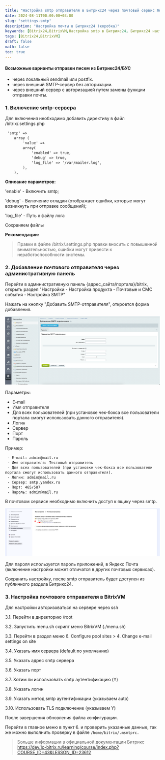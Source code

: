 ```yaml
---
title: "Настройка smtp отправителя в Битрикс24 через почтовый сервис Яндекс"
date: 2024-08-11T00:00:00+03:00
slug: "settings-smtp"
description: "Настройка почты в Битрикс24 (коробка)"
keywords: [Bitrix24,BitrixVM,Настройка smtp в Битрикс24, Битрикс24 настройка почты]
tags: [Bitrix24,BitrixVM]
draft: false
math: false
toc: true
---
```


#### Возможные варианты отправки писем из Битрикс24/БУС
- через локальный sendmail или postfix.
- через внешний SMTP-сервер без авторизации.
- через внешний сервер с авторизацией путем замены функции отправки почты.

### 1. Включение smtp-сервера

Для включения необходимо добавить директиву в файл /bitrix/.settings.php
```phpregexp
 'smtp' =>
	array (
		'value' =>
		array(
			'enabled' => true,
			'debug' => true, 
			'log_file' => '/var/mailer.log', 
		),
	),
```

**Описание параметров:**

'enable' - Включить smtp;

'debug' - Включение отладки (отображает ошибки, которые могут возникнуть при отправке сообщений);

'log_file' - Путь к файлу лога 

Сохраняем файлы

**Рекомендации:**

 >Правки в файле /bitrix/.settings.php правки вносить с повышенной внимательностью, ошибки могут привести к неработоспособности системы.

### 2. Добавление почтового отправителя через административную панель

Перейти в административную панель {адрес_сайта/портала}/bitrix, открыть раздел "Настройки - Настройка продукта - Почтовые и СМС события - Настройка SMTP"

Нажать на кнопку "Добавить SMTP-отправителя", откроется форма добавления.

![smtp-sender](/images/smtp-bitrix24/add-smtp-sender.png)

Параметры:
 - E-mail
 - Имя отправителя
 - Для всех пользователей (при установке чек-бокса все пользователи портала смогут использовать данного отправителя).
 - Логин
 - Сервер
 - Порт
 - Пароль

Пример:
```phpregexp
 - E-mail: admin@mail.ru
 - Имя отправителя: Тестовый отправитель
 - Для всех пользователей (при установке чек-бокса все пользователи портала смогут использовать данного отправителя).
 - Логин: admin@mail.ru 
 - Сервер: smtp.yandex.ru
 - Порт: 465/587
 - Пароль: admin@mail.ru
```

В почтовом сервисе необходимо включить доступ к ящику через smtp.

![enable-smtp-email-service.png](/images/smtp-bitrix24/enable-smtp-email-service.png)

Для пароля используется пароль приложений, в Яндекс Почта (включение настройки может отличатся в других почтовых сервисах).

Сохранить настройку, после smtp отправитель будет доступен из публичного раздела Битрикс24.

### 3. Настройка почтового отправителя в BitrixVM
Для настройки авторизоваться на сервере через ssh

3.1. Перейти в директорию /root

3.2. Запустить menu.sh скрипт меню BitrixVM (./menu.sh)

3.3. Перейти в раздел меню 6. Configure pool sites > 4. Change e-mail settings on site

3.4. Указать имя сервера (default по умолчанию)

3.5. Указать адрес smtp сервера

3.6. Указать порт 

3.7. Хотим ли использовать smtp аутентификацию (Y)

3.8. Указать логин

3.9. Указать метод smtp аутентификации (указываем auto)

3.10. Использовать TLS подключение (указываем Y)

После завершения обновления файла конфигурации.

Перейти в главное меню в пункт 6. и проверить указанные данные, так же можно выполнить проверку в файле ```/home/bitrix/.msmtprc.```

>Больше информации в официальной документации Битрикс https://dev.1c-bitrix.ru/learning/course/index.php?COURSE_ID=43&LESSON_ID=23612